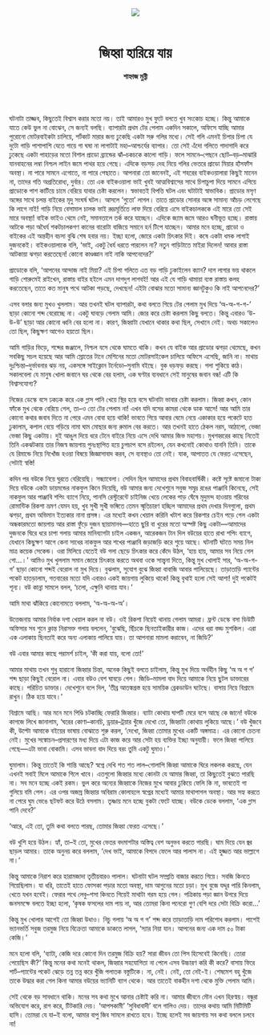 <div align=center>
<img src=https://images.prothomalo.com/prothomalo-bangla%2F2022-04%2F330afef8-655d-456e-a653-fa89de5e2705%2FShahnaj_Munni.jpg?rect=0%2C146%2C1600%2C840&w=1200&ar=40%3A21&auto=format%2Ccompress&ogImage=true&mode=crop&overlay=&overlay_position=bottom&overlay_width_pct=1 />
<br><br>
<h1>জিহ্বা হারিয়ে যায়</h1> 
<h4>শাহ্নাজ মুন্নী</h4>
<br><br>
</div>

ঘটনাটা তাজ্জব, কিছুতেই বিশ্বাস করার মতো নয়। তাই আমারও মুখ ফুটে বলতে খুব সংকোচ হচ্ছে। কিন্তু আমাকে যাতে কেউ ভুল না বোঝেন, সে জন্যই বলছি। ব্যাপারটা প্রথম টের পেলাম একদিন সকালে, অফিসে যাচ্ছি আমার পুরোনো মোটরবাইকটা চালিয়ে, শর্টকাট মারার জন্য ঢুকেছি একটা সরু গলির মধ্যে। সেই গলি এমনই চিপার চিপা যে দুটো গাড়ি পাশাপাশি যেতে গায়ে গা ঘষা না লাগাটাই মহা–আশ্চর্যের ব্যাপার। তো সেই এঁদো গলিতে গাদাগাদি করে ঢুকেছে একটা পাহাড়ের মতো বিশাল প্রাডো ব্র্যান্ডের ঝাঁ–চকচকে কালো গাড়ি। ফলে সামনে–পেছনে ছোট–বড়–মাঝারি যানবাহনের লম্বা নিশ্চল লাইন জমে পাথর হয়ে গেছে। এদিকে বড়সড় দেহ নিয়ে গলির ভেতরে প্রাডো মিয়ার হাঁসফাঁস অবস্থা। না পারে সামনে এগোতে, না পারে পেছাতে। আপনারা তো জানেনই, এই শহরের বাইকওয়ালারা কিছুই মানেন না, তাদের গতি অপ্রতিরোধ্য, দুর্বার। তো এক বাইকওয়ালা ভাই খুবই আত্মবিশ্বাসের সাথে চিপাচুপা দিয়ে সামনে এগিয়ে প্রাডোকে পাশ কাটিয়ে চামে বেরিয়ে যাবার চেষ্টা করলেন। স্বভাবতই বিপত্তি ঘটল এবং ঘটাটাই স্বাভাবিক। প্রাডোর মসৃণ অঙ্গের সাথে চলন্ত বাইকের মৃদু সংঘর্ষ ঘটল। আসলে ‘গুতো’ লাগল। তাতে প্রাডোর সোনার অঙ্গে সামান্য আঁচড় লেগেছে কি লাগে নাই! গাড়ি নিয়ে বেসামাল চালক ভাই রুদ্রমূর্তিতে লাফ দিয়ে বেরিয়ে এসে বাইকচালককে এই মারে তো সেই মারে অবস্থা! বাইক ভাইও থেমে নেই, সমানতালে তর্ক করে যাচ্ছেন। এদিকে জ্যাম জমে আরও ঘনীভূত হচ্ছে। রাস্তায় আটকে পড়া অধৈর্য শকটচালকগণ কানের বারোটা বাজিয়ে সমানে হর্ন টিপে যাচ্ছেন। আমার মনে হচ্ছে, প্রাডো ও বাইকের এই অন্তহীন বচসা বুঝি শেষ হবার নয়। ইচ্ছা হলো, জোরে একটা চিৎকার দিই। কষে একটা ধমক লাগাই দুজনকেই। বাইকওয়ালাকে বলি, ‘ভাই, একটু ধৈর্য ধরতে পারলেন না? নতুন গাড়িটাতে মাইরা দিলেন! আবার রাস্তা আটকায়া ঝগড়া করতেছেন! কোনো কাণ্ডজ্ঞান নাই নাকি আপনেদের?’

প্রাডোকে বলি, ‘আপনের আন্দাজ নাই মিয়া? এই চিপা গলিতে এত বড় গাড়ি ঢুকাইলেন ক্যান? দাগ লাগার ভয় থাকলে গাড়ি শোরুমেই রাইখেন, রাস্তায় বাইর হইলে এমন দাগদুগ লাগবই! আর এই যে গাড়ি থামায়া ব্যস্ত রাস্তায় কলহ করতেছেন, তাতে কত মানুষ পথে আটকা পড়ছে, দেখছেন! এইটা বোঝার মতো সামান্য জ্ঞানটুকুও কি নাই আপনেদের?’

এসব বলার জন্য মুখও খুললাম। আর তখনই ঘটল ব্যাপারটা, কথা বলতে গিয়ে টের পেলাম মুখ দিয়ে ‘অ-অ-গ-গ-’ ছাড়া কোনো শব্দ বেরোচ্ছে না। একটু ঘাবড়ে গেলাম আমি। জোর করে চেষ্টা করলাম কিছু বলতে। কিন্তু এবারও ‘উ-উ-উ’ ছাড়া আর কোনো ধ্বনি বের হলো না। কারণ, জিহ্বাটা যেখানে থাকার কথা ছিল, সেখানে নেই। অথচ সকালেও তো ছিল, কিছুক্ষণ আগেও হয়তো ছিল।

আমি গাড়ির ভিড়ে, শব্দের জঞ্জালে, নিশ্চল বসে থেকে ঘামতে থাকি। কখন যে বাইক আর প্রাডোর ঝগড়া থেমেছে, কখন সবকিছু সচল হয়েছে আর আমি স্রোতের টানে মেশিনের মতো মোটরসাইকেল চালিয়ে অফিসে এসেছি, জানি না। মাথায় দুঃশ্চিন্তা–দুর্ভাবনার ঝড় নয়, একসঙ্গে সাইক্লোন টর্নেডো–সুনামি বইছে। বুক ধড়ফড় করছে। গলা শুকিয়ে কাঠ। সকালবেলা যে মানুষ খোলা জবানে ঘর থেকে বের হলাম, এক ঘণ্টার ব্যবধানে সেই মানুষের জবান বন্ধ! এটি কি বিশ্বাসযোগ্য?

নিজের ডেস্কে বসে ঢকঢক করে এক গ্লাস পানি খেয়ে স্থির হয়ে বসে ঘটনাটা ভাবার চেষ্টা করলাম। জিহ্বা কখন, কোন ফাঁকে মুখ থেকে বেরিয়ে গেল, তা–ও তো টের পেলাম না! এখন যদি বসের কামরা থেকে ডাক আসে! আর আমি তার কোনো কথার জবাব দিতে না পেরে এমন বোবা হয়ে থাকি! ভাবতে গিয়ে আবার ঘেমে নেয়ে একাকার হয়ে পকেটে হাত ঢুকালাম, কপাল বেয়ে গড়িয়ে নামা ঘাম মোছার জন্য রুমাল বের করতে। আর তখনই হাতে ঠেকল নরম, আঠালো, ভেজা ভেজা কিছু একটায়। দুই আঙুল দিয়ে ধরে টেনে বাইরে নিয়ে এসে দেখি আমার জিভ মহাশয়। মুখগহ্বরের কাছে নিতেই তিনি একঝটকায় তার নিজস্ব জায়গায় পুনঃস্থাপিত হয়ে চুপচাপ বসে রইলেন, যেন কখনোই কোথাও যাননি তিনি। তাকে যে রিমান্ডে নিয়ে নিখোঁজ হওয়া বিষয়ে জিজ্ঞাসাবাদ করব, সে ব্যবস্থাও তো নেই। যাক, আপাতত যে ফেরত এসেছেন, সেটাই স্বস্তি!

কদিন পর বউকে নিয়ে ঘুরতে বেরিয়েছি। সন্ধ্যাবেলা। সেদিন ছিল আমাদের প্রথম বিবাহবার্ষিকী। কষ্টে সৃষ্টে জমানো টাকা দিয়ে বউকে একটা ডায়মন্ডের নাকফুল কিনে দিয়েছি, বউ আমার জন্য দেখেশুনে সবুজ সমুদ্র রঙের পাঞ্জাবি কিনেছে, সেই নাকফুল আর পাঞ্জাবি শপিং ব্যাগে নিয়ে, পানসি রেস্টুরেন্টে চাইনিজ খেয়ে লেকের পাড় ঘেঁষে মৃদুমন্দ হাওয়ায় গরিবের রোমান্টিক রিকশা ভ্রমণ যেমন হয়, খুব সুখী সুখী ভঙ্গিতে তেমন স্মৃতিচারণ হচ্ছিল আমাদের প্রথম দেখার দিনগুলো, প্রথম ঝগড়া, প্রথম অভিমান ইত্যকার নানা প্রসঙ্গ। এর মধ্যেই কখন খেয়াল করিনি খটাশ করে রিকশার চেইন পড়ে গেল একটা অন্ধকারমতো জায়গায় আর রাস্তা ফুঁড়ে দুজন ছায়ামানব—হাতে ছুরি বা খুরের মতো অস্পষ্ট কিছু একটা—আমাদের দুজনকে ঘিরে ধরে চাপা গলায় আমার মানিব্যাগটা চাইল একজন, আরেকজন টান দিল বউয়ের হাতে রাখা শপিং ব্যাগে, যেখানে কিছুক্ষণ আগে কেনা সাধের নাকফুল আর শখের পাঞ্জাবি জড়াজড়ি করে শুয়ে আছে। ঘটনাটি ঘটতে সময় নিল মাত্র কয়েক সেকেন্ড। ওরা মিলিয়ে যেতেই বউ গলা ছেড়ে চিৎকার করে কেঁদে উঠল, ‘হায় হায়, আমার সব নিয়ে গেল গো...।’ আমিও মুখ খুললাম সমান জোরে চিৎকার করতে অথবা ওকে সান্ত্বনা দিতে, কিন্তু মুখ খোলাই সার, ‘অ-অ-গ-গ’ ছাড়া কোনো শব্দই বেরোল না মুখ দিয়ে। বুঝলাম, সুযোগ বুঝে জিহ্বা বাবাজি আবার পালিয়েছে। তাড়াতাড়ি প্যান্টের পকেট হাতড়ালাম, গতবারের মতো যদি এবারও একই জায়গায় লুকিয়ে থাকে! কিন্তু বৃথাই হলো সেই আশা! দুই পকেটই শূন্য। বউ কান্না সামলে বলল, ‘চলো, এক্ষুনি থানায় যাব।’

আমি মাথা ঝাঁকিয়ে কোনোমতে বললাম, ‘অ-অ-অ-অ’।

উত্তেজনায় আমার নির্বাক দশা খেয়াল করল না বউ। ওই রিকশা নিয়েই থানায় গেলাম আমরা। ফ্রন্ট ডেস্কে বসা ডিউটি অফিসার সব শুনে ক্লান্ত নিরাসক্ত গলায় বললেন, ‘বুঝেছি, ছিঁচকে ছিনতাইকারীর কাজ। এদের ধরা বড্ড মুশকিল। এরা এক এলাকায় ছিনতাই করে অন্য এলাকায় পালিয়ে যায়। তা আপনারা মামলা করাবেন, না জিডি?’

বউ এবার আমার কাছে পরামর্শ চাইল, ‘কী করা যায়, বলো তো!’

আমার মাথায় তখন শুধু হারানো জিহ্বার চিন্তা, অনেক কিছুই বলতে চাইলাম, কিন্তু মুখ দিয়ে অর্থহীন কিছু ‘অ অ গ গ’ শব্দ ছাড়া কিছুই বেরোল না। এবার বউও বেশ ঘাবড়ে গেল। জিডি–মামলা বাদ দিয়ে আমাকে নিয়ে ছুটল ডাক্তারের কাছে। পরিচিত ডাক্তার। দেখেশুনে বলে দিল, ‘তীব্র আতঙ্কগ্রস্ত হয়ে সাময়িক ব্রেকডাউন ঘটেছে। বাসায় নিয়ে বিশ্রামে রাখুন। ঠিক হয়ে যাবে।’

বিশ্রামে আছি। আর মনে মনে পিণ্ডি চটকাচ্ছি ফেরারি জিহ্বার। ব্যাটা কোথায় ঘাপটি মেরে বসে আছে কে জানে! বউকে কাগজে লিখে জানালাম, ‘ঘরের কোণা–কানচি, ড্রয়ার–ট্রয়ার খুঁজে দেখো তো, জিহ্বাটা কোথায় লুকিয়ে আছে।’ বউ খুঁজবে কী, উল্টো আমাকে বইয়ের ভাষায় বোঝাতে শুরু করল, ‘দেখো, জিহ্বা তোমার মুখের একটি অঙ্গমাত্র। এর কোনো চেতনা নেই। মুখের সঙ্কোচন–প্রসারণের মধ্য দিয়ে এটা কাজ করে আর সেটা হয় ব্যক্তির ইচ্ছা অনুযায়ী। ফলে জিহ্বা পালিয়ে গেছে—এটা ভাবা বোকামি। এসব ভাবনা বাদ দিয়ে বরং তুমি একটু ঘুমাও।’

ঘুমালাম। কিন্তু তাতেই কি শান্তি আছে? স্বপ্নে দেখি শত শত লাল–গোলাপি জিহ্বা আমাকে ঘিরে লকলক করছে, যেন এখনই সবাই মিলে আমাকে গিলে খাবে। এতগুলো জিহ্বার মধ্যে কোনটা যে আমার জিহ্বা, তা কিছুতেই বুঝতে পারছি না। সব মনে হচ্ছে একই রকম। ভুল করে অন্যের জিহ্বাকে নিজের মুখে আবার ঢুকিয়ে ফেলি কি না, ভাবতেই গা গুলিয়ে বমি পেল। এর ওপর অজস্র জিহ্বার অবিরাম কোলাহলে স্বপ্নের মধ্যেই আমার মাথাপাগল অবস্থা। আর সহ্য করতে না পেরে ঘুম ভেঙে ছটফট করে উঠে বসলাম। তৃষ্ণায় মনে হচ্ছে বুকটা ফেটে যাচ্ছে। বউকে ডেকে বললাম, ‘এক গ্লাস পানি দেবে?’

‘আরে, এই তো, তুমি কথা বলতে পারছ, তোমার জিহ্বা ফেরত এসেছে।’

বউ খুশি হয়ে উঠল। হ্যাঁ, তা–ই তো, মুখের ভেতর বদমাশটার অস্তিত্ব বেশ অনুভব করতে পারছি। ঘাম দিয়ে যেন জ্বর ছাড়ল আমার। তাকে অনুনয় করে বললাম, ‘দেখ ভাই, আমাকে বিপদে ফেলে আর পালাস না। এই হুজ্জত আর ভাল্লাগে না।’

কিন্তু আমাকে নিরাশ করে হারামজাদা তৃতীয়বারও পালাল। ঘটনাটা ঘটল সম্প্রতি বাজার করতে গিয়ে। সবজি কিনতে গিয়েছিলাম। যা ধরি, তাতেই হাতে ফোসকা পড়ার মতো অবস্থা, দাম আগুনের মতো চড়া। মুখ বুজে যদ্দূর পারি কিনলাম, খেতে যখন হবেই। ফেরার পথে লেবু–শসা কিনতে গিয়েই মাথাটা গরম হয়ে গেল। পত্রিকায় পড়া জ্ঞান উগরে দিয়ে জনসমক্ষে বলতে ইচ্ছা হলো, ‘কৃষক ফসলের দাম পায় না, আর তোমরা কিনা পনেরো গুণ বেশি দরে সেটা বিক্রি করো...’

কিন্তু মুখ খোলার আগেই তো জিহ্বা উধাও। নিচু গলায় ‘অ অ গ গ’ শব্দ করে তাড়াতাড়ি দাম পরিশোধ করলাম। পাশেই ভ্যানভর্তি সবুজ তরমুজ নিয়ে বিক্রেতা আমাকে ডাকতে লাগল, ‘স্যার নিয়া যান। আপনের জন্য এক দাম ৫০ টাকা কেজি।’

মনে হলো বলি, ‘ব্যাটা, কেজি দরে কোনো দিন তরমুজ বিক্রি হয়? সারা জীবন তো পিস হিসেবেই কিনেছি। তোরা পেয়েছিস কী?’ কিন্তু মনের কথা মনেই থাকল, জিহ্বার সহযোগিতা না পেলে এসব উচ্চারণ করি কী করে? বাসায় ফিরে শার্ট–প্যান্টের পকেট ঝেড়ে তন্ন তন্ন করে খুঁজি পলাতক বস্তুটিকে। না, নেই। নেই, তো নেই-ই। শেষমেশ বহু খুঁজে তাকে উদ্ধার করা গেল কিনা আমার বউয়ের ভ্যানিটি ব্যাগ থেকে। আর তাতেই বাকহীন দশা থেকে মুক্তি পেলাম আমি।

সেই থেকে বড় সাবধানে থাকি। মনের সব কথা মুখে আনার চেষ্টাই করি না। আমার জীবনে মৌন এখন হিরণ্ময়। বন্ধুরা অভিযোগ করে, রাগ করে, টিটকারি দেয়। ‘আপসকামী’ ‘সুবিধাবাদী’ বলে গালিও দেয়। তাদের কথায় আমি মিটিমিটি হাসি। তোমরা যে যা–ই বলো, আমার বাপু জিব সামলে রাখতে হবে। ইচ্ছে হলেই সব জায়গায় সব কথা বললে চলবে না!
